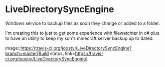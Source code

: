 # LiveDirectorySyncEngine
Windows service to backup files as soon they change or added to a folder.

I'm creating this to just to get some experience with filewatchter in c# plus to have an utility to keep my son's minecraft server backup up to dated.


image::https://travis-ci.org/joostvi/LiveDirectorySyncEngine?branch=master[Build status, link=https://travis-ci.org/joostvi/LiveDirectorySyncEngine]